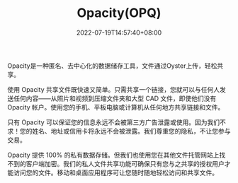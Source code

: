 ﻿---
weight: 
title: "Opacity(OPQ)"
description: "Opacity是一种匿名、去中心化的数据储存工具，文件通过Oyster上传，轻松共享"
date: 2022-07-19T14:57:40+08:00
lastmod: 2022-07-19T14:57:40+08:00
draft: false
authors: ["Simon"]
featuredImage: "opacityopq.jpg"
link: "https://www.opacity.io/"
tags: ["数字代币","Opacity(OPQ)"]
categories: ["navigation"]
navigation: ["数字代币"]
lightgallery: true
toc: true
pinned: false
recommend: false
recommend1: false
---
Opacity是一种匿名、去中心化的数据储存工具，文件通过Oyster上传，轻松共享。

使用 Opacity 共享文件既快速又简单。只需共享一个链接，您就可以与任何人发送任何内容——从照片和视频到压缩文件夹和大型 CAD 文件，即使他们没有 Opacity 帐户。使用您的手机、平板电脑或计算机从任何地方共享链接和文件。

只有 Opacity 可以保证您的信息永远不会被第三方广告泄露或使用。因为我们不求！您的姓名、地址或信用卡将永远不会被泄露。我们尊重您的隐私，不让您参与交易。

Opacity 提供 100% 的私有数据存储。但我们也使用您在其他文件托管网站上找不到的客户端加密。我们的私人文件共享功能可确保只有您与之共享的授权用户才能访问您的文件。移动和桌面应用程序可让您随时随地轻松访问和共享文件。